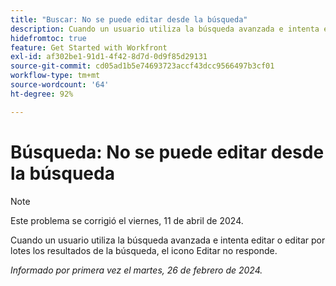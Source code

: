 ```yaml
---
title: "Buscar: No se puede editar desde la búsqueda"
description: Cuando un usuario utiliza la búsqueda avanzada e intenta editar o editar por lotes los resultados de la búsqueda, el icono Editar no responde.
hidefromtoc: true
feature: Get Started with Workfront
exl-id: af302be1-91d1-4f42-8d7d-0d9f85d29131
source-git-commit: cd05ad1b5e74693723accf43dcc9566497b3cf01
workflow-type: tm+mt
source-wordcount: '64'
ht-degree: 92%

---
```


# Búsqueda: No se puede editar desde la búsqueda

>[!NOTE]
>
>Este problema se corrigió el viernes, 11 de abril de 2024.

Cuando un usuario utiliza la búsqueda avanzada e intenta editar o editar por lotes los resultados de la búsqueda, el icono Editar no responde.

_Informado por primera vez el martes, 26 de febrero de 2024._
